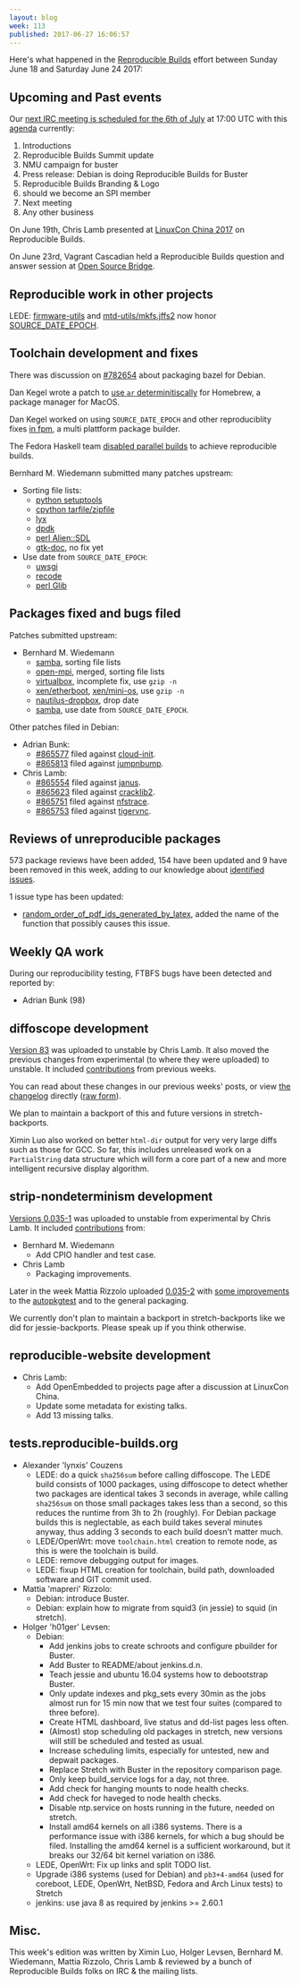 ```yaml
---
layout: blog
week: 113
published: 2017-06-27 16:06:57
---
```


Here's what happened in the [Reproducible
Builds](https://reproducible-builds.org) effort between Sunday June 18 and
Saturday June 24 2017:


Upcoming and Past events
------------------------

Our [next IRC meeting is scheduled for the 6th of July](http://lists.alioth.debian.org/pipermail/reproducible-builds/Week-of-Mon-20170529/008785.html) at 17:00 UTC with this [agenda](https://pad.riseup.net/p/reproducible-irc-meeting-10) currently:

 1. Introductions
 2. Reproducible Builds Summit update
 3. NMU campaign for buster
 4. Press release: Debian is doing Reproducible Builds for Buster
 5. Reproducible Builds Branding & Logo
 6. should we become an SPI member
 7. Next meeting
 8. Any other business

On June 19th, Chris Lamb presented at [LinuxCon China
2017](https://www.lfasiallc.com/linuxcon-containercon-cloudopen-china) on
Reproducible Builds.

On June 23rd, Vagrant Cascadian held a Reproducible Builds question and answer
session at [Open Source Bridge](http://opensourcebridge.org/y2017).


Reproducible work in other projects
-----------------------------------

LEDE: [firmware-utils](https://git.lede-project.org/?p=source.git;a=commit;h=c47a1a3527d988b637c1daee573cbe0170ef73c6)
and [mtd-utils/mkfs.jffs2](https://git.lede-project.org/?p=source.git;a=commit;h=b5aaafe9a36031149fa52bd07aa4a339e226c23c)
now honor [SOURCE_DATE_EPOCH](https://reproducible-builds.org/specs/source-date-epoch/).


Toolchain development and fixes
-------------------------------

There was discussion on [#782654](https://bugs.debian.org/782654) about packaging bazel for Debian.

Dan Kegel wrote a patch to [use `ar`
determinitiscally](https://github.com/Homebrew/homebrew-core/pull/14860) for
Homebrew, a package manager for MacOS.

Dan Kegel worked on using `SOURCE_DATE_EPOCH` and other reproduciblity fixes
[in fpm](https://github.com/jordansissel/fpm/pull/1360), a multi plattform
package builder.

The Fedora Haskell team [disabled parallel
builds](https://github.com/fedora-haskell/ghc-rpm-macros/commit/331f527a6d82c555f08fd5134a6b5cf27b2cf828)
to achieve reproducible builds.

Bernhard M. Wiedemann submitted many patches upstream:

* Sorting file lists:
  * [python setuptools](https://github.com/pypa/setuptools/pull/1068)
  * [cpython tarfile/zipfile](https://github.com/python/cpython/pull/2263)
  * [lyx](http://www.lyx.org/trac/ticket/10711)
  * [dpdk](http://dpdk.org/dev/patchwork/patch/25633/)
  * [perl Alien::SDL](https://rt.cpan.org/Public/Bug/Display.html?id=119888)
  * [gtk-doc](https://bugzilla.gnome.org/show_bug.cgi?id=784177), no fix yet
* Use date from `SOURCE_DATE_EPOCH`:
  * [uwsgi](https://github.com/unbit/uwsgi/pull/1561)
  * [recode](https://github.com/pinard/Recode/pull/11)
  * [perl Glib](https://rt.cpan.org/Public/Bug/Display.html?id=122140)


Packages fixed and bugs filed
-----------------------------

Patches submitted upstream:

* Bernhard M. Wiedemann
  * [samba](https://github.com/samba-team/samba/pull/87), sorting file lists
  * [open-mpi](https://github.com/open-mpi/ompi/pull/3755), merged,
    sorting file lists
  * [virtualbox](https://www.virtualbox.org/ticket/16854), incomplete fix, use `gzip -n`
  * [xen/etherboot](https://lists.xen.org/archives/html/xen-devel/2017-06/msg02583.html),
    [xen/mini-os](https://lists.xen.org/archives/html/xen-devel/2017-06/msg02610.html),
    use `gzip -n`
  * [nautilus-dropbox](https://github.com/dropbox/nautilus-dropbox/pull/31),
    drop date
  * [samba](https://lists.samba.org/archive/samba-technical/2017-June/121302.html),
    use date from `SOURCE_DATE_EPOCH`.

Other patches filed in Debian:

* Adrian Bunk:
  * [#865577](https://bugs.debian.org/865577) filed against [cloud-init](https://tracker.debian.org/pkg/cloud-init).
  * [#865813](https://bugs.debian.org/865813) filed against [jumpnbump](https://tracker.debian.org/pkg/jumpnbump).
* Chris Lamb:
  * [#865554](https://bugs.debian.org/865554) filed against [janus](https://tracker.debian.org/pkg/janus).
  * [#865623](https://bugs.debian.org/865623) filed against [cracklib2](https://tracker.debian.org/pkg/cracklib2).
  * [#865751](https://bugs.debian.org/865751) filed against [nfstrace](https://tracker.debian.org/pkg/nfstrace).
  * [#865753](https://bugs.debian.org/865753) filed against [tigervnc](https://tracker.debian.org/pkg/tigervnc).


Reviews of unreproducible packages
----------------------------------

573 package reviews have been added, 154 have been updated and 9 have been
removed in this week, adding to our knowledge about [identified
issues](https://tests.reproducible-builds.org/debian/index_issues.html).

1 issue type has been updated:

- [random_order_of_pdf_ids_generated_by_latex](https://tests.reproducible-builds.org/issues/unstable/random_order_of_pdf_ids_generated_by_latex_issue.html), added the name of the
  function that possibly causes this issue.


Weekly QA work
--------------

During our reproducibility testing, FTBFS bugs have been detected and reported by:

 - Adrian Bunk (98)


diffoscope development
----------------------

[Version 83](https://tracker.debian.org/news/847786) was uploaded to unstable
by Chris Lamb.  It also moved the previous changes from experimental (to where
they were uploaded) to unstable.  It included
[contributions](https://salsa.debian.org/reproducible-builds/diffoscope/commits/83)
from previous weeks.

You can read about these changes in our previous weeks' posts, or view [the
changelog](http://changelogs.debian.net/diffoscope#83) directly ([raw
form](http://metadata.ftp-master.debian.org/changelogs/main/d/diffoscope/diffoscope_83_changelog)).

We plan to maintain a backport of this and future versions in
stretch-backports.

Ximin Luo also worked on better `html-dir` output for very very large diffs such
as those for GCC. So far, this includes unreleased work on a ``PartialString``
data structure which will form a core part of a new and more intelligent
recursive display algorithm.


strip-nondeterminism development
--------------------------------

[Versions 0.035-1](https://tracker.debian.org/news/848221) was uploaded to
unstable from experimental by Chris Lamb.  It included
[contributions](https://salsa.debian.org/reproducible-builds/strip-nondeterminism/commits/debian/0.035-1)
from:

- Bernhard M. Wiedemann
  - Add CPIO handler and test case.
- Chris Lamb
  - Packaging improvements.

Later in the week Mattia Rizzolo uploaded
[0.035-2](https://tracker.debian.org/news/850832) with [some improvements](
https://salsa.debian.org/reproducible-builds/strip-nondeterminism/commits/debian/0.035-2)
to the [autopkgtest](https://ci.debian.net/doc/file.TUTORIAL.html) and to the
general packaging.


We currently don't plan to maintain a backport in stretch-backports like we did
for jessie-backports. Please speak up if you think otherwise.


reproducible-website development
--------------------------------

- Chris Lamb:
  - Add OpenEmbedded to projects page after a discussion at LinuxCon China.
  - Update some metadata for existing talks.
  - Add 13 missing talks.


tests.reproducible-builds.org
-----------------------------

- Alexander 'lynxis' Couzens
  - LEDE: do a quick `sha256sum` before calling diffoscope. The LEDE build
    consists of 1000 packages, using diffoscope to detect whether two packages
    are identical takes 3 seconds in average, while calling `sha256sum` on those
    small packages takes less than a second, so this reduces the runtime from
    3h to 2h (roughly). For Debian package builds this is neglectable, as each
    build takes several minutes anyway, thus adding 3 seconds to each build
    doesn't matter much.
  - LEDE/OpenWrt: move `toolchain.html` creation to remote node, as this is were
    the toolchain is build.
  - LEDE: remove debugging output for images.
  - LEDE: fixup HTML creation for toolchain, build path, downloaded software
    and GIT commit used.
- Mattia 'mapreri' Rizzolo:
  - Debian: introduce Buster.
  - Debian: explain how to migrate from squid3 (in jessie) to squid (in stretch).
- Holger 'h01ger' Levsen:
  - Debian:
    - Add jenkins jobs to create schroots and configure pbuilder for Buster.
    - Add Buster to README/about jenkins.d.n.
    - Teach jessie and ubuntu 16.04 systems how to debootstrap Buster.
    - Only update indexes and pkg_sets every 30min as the jobs almost run for
      15 min now that we test four suites (compared to three before).
    - Create HTML dashboard, live status and dd-list pages less often.
    - (Almost) stop scheduling old packages in stretch, new versions will still
      be scheduled and tested as usual.
    - Increase scheduling limits, especially for untested, new and depwait packages.
    - Replace Stretch with Buster in the repository comparison page.
    - Only keep build_service logs for a day, not three.
    - Add check for hanging mounts to node health checks.
    - Add check for haveged to node health checks.
    - Disable ntp.service on hosts running in the future, needed on stretch.
    - Install amd64 kernels on all i386 systems. There is a performance issue
      with i386 kernels, for which a bug should be filed. Installing the amd64
      kernel is a sufficient workaround, but it breaks our 32/64 bit kernel
      variation on i386.
  - LEDE, OpenWrt: Fix up links and split TODO list.
  - Upgrade i386 systems (used for Debian) and `pb3+4-amd64` (used for coreboot,
    LEDE, OpenWrt, NetBSD, Fedora and Arch Linux tests) to Stretch
  - jenkins: use java 8 as required by jenkins >= 2.60.1


Misc.
-----

This week's edition was written by Ximin Luo, Holger Levsen, Bernhard M.
Wiedemann, Mattia Rizzolo, Chris Lamb & reviewed by a bunch of Reproducible
Builds folks on IRC & the mailing lists.
